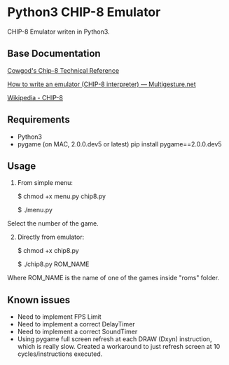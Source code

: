 # Python3 CHIP-8 Emulator

CHIP-8 Emulator writen in Python3.

## Base Documentation
[Cowgod's Chip-8 Technical Reference](http://devernay.free.fr/hacks/chip8/C8TECH10.HTM#0.0)

[How to write an emulator (CHIP-8 interpreter) — Multigesture.net](http://www.multigesture.net/articles/how-to-write-an-emulator-chip-8-interpreter/)

[Wikipedia - CHIP-8](https://en.wikipedia.org/wiki/CHIP-8)



## Requirements
* Python3
* pygame (on MAC, 2.0.0.dev5 or latest)
  pip install pygame==2.0.0.dev5

## Usage

1. From simple menu:

	$ chmod +x menu.py chip8.py

	$ ./menu.py


Select the number of the game.


2. Directly from emulator:

	$ chmod +x chip8.py
	
	$ ./chip8.py ROM_NAME
	

Where ROM_NAME is the name of one of the games inside "roms" folder.

## Known issues
* Need to implement FPS Limit
* Need to implement a correct DelayTimer
* Need to implement a correct SoundTimer
* Using pygame full screen refresh at each DRAW (Dxyn) instruction, which is really slow. Created a workaround to just refresh screen at 10 cycles/instructions executed.


